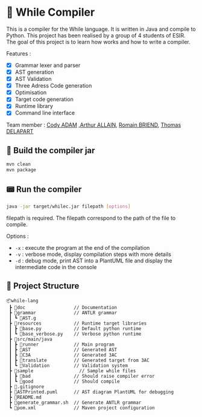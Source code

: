 # 🧱 While Compiler

This is a compiler for the While language. It is written in Java and compile to Python.
This project has been realised by a group of 4 students of ESIR. The goal of this project is to learn how works and how to write a compiler.

Features :
- [x] Grammar lexer and parser
- [x] AST generation
- [x] AST Validation
- [x] Three Adress Code generation
- [x] Optimisation
- [x] Target code generation
- [x] Runtime library
- [x] Command line interface   

Team member : [Cody ADAM](https://github.com/CodyAdam) ,[Arthur ALLAIN](https://github.com/Pataubeur), [Romain BRIEND](https://github.com/yami2200), [Thomas DELAPART](https://github.com/Thomega35)

## 🔨 Build the compiler jar

```bash
mvn clean
mvn package
```

## 📟 Run the compiler

```bash
java -jar target/whilec.jar filepath [options]
```

filepath is required. The filepath correspond to the path of the file to compile.

Options :

* `-x` : execute the program at the end of the compilation
* `-v` : verbose mode, display compilation steps with more details
* `-d` : debug mode, print AST into a PlantUML file and display the intermediate code in the console

## 📂 Project Structure

```
📦while-lang
 ┣ 📂doc                  // Documentation
 ┣ 📂grammar              // ANTLR grammar
 ┃ ┗ 📜AST.g
 ┣ 📂resources            // Runtime target libraries
 ┃ ┣ 📜base.py            // Default python runtime
 ┃ ┗ 📜base_verbose.py    // Verbose python runtime
 ┣ 📂src/main/java
 ┃ ┣ 📂runner             // Main program
 ┃ ┣ 📂AST                // Generated AST
 ┃ ┣ 📂C3A                // Generated 3AC 
 ┃ ┣ 📂translate          // Generated target from 3AC
 ┃ ┗ 📂Validation         // Validation system
 ┣ 📂sample                 // Sample while files
 ┃ ┣ 📂bad                // Should raise compiler error
 ┃ ┗ 📂good               // Should compile
 ┣ 📜.gitignore
 ┣ 📜ASTPrinted.puml      // AST diagram PlantUML for debugging
 ┣ 📜README.md
 ┣ 📜generate_grammar.sh  // Generate ANTLR grammar
 ┗ 📜pom.xml              // Maven project configuration
```